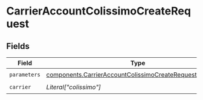 # CarrierAccountColissimoCreateRequest


## Fields

| Field                                                                                                                                  | Type                                                                                                                                   | Required                                                                                                                               | Description                                                                                                                            |
| -------------------------------------------------------------------------------------------------------------------------------------- | -------------------------------------------------------------------------------------------------------------------------------------- | -------------------------------------------------------------------------------------------------------------------------------------- | -------------------------------------------------------------------------------------------------------------------------------------- |
| `parameters`                                                                                                                           | [components.CarrierAccountColissimoCreateRequestParameters](../../models/components/carrieraccountcolissimocreaterequestparameters.md) | :heavy_check_mark:                                                                                                                     | N/A                                                                                                                                    |
| `carrier`                                                                                                                              | *Literal["colissimo"]*                                                                                                                 | :heavy_check_mark:                                                                                                                     | N/A                                                                                                                                    |